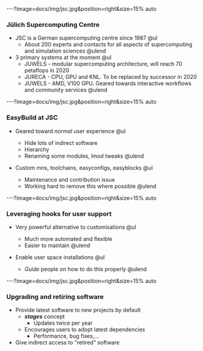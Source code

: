 ---?image=docs/img/jsc.jpg&position=right&size=15% auto

### Jülich Supercomputing Centre

* JSC is a German supercomputing centre since 1987
  @ul
  * About 200 experts and contacts for all aspects of supercomputing and simulation
    sciences
  @ulend
* 3 primary systems at the moment
  @ul
  * JUWELS - modular supercomputing architecture, will reach 70 petaflops in 2020
  * JURECA - CPU, GPU and KNL. To be replaced by successor in 2020
  * JUWELS - AMD, V100 GPU. Geared towards interactive workflows and community services
  @ulend
  
---?image=docs/img/jsc.jpg&position=right&size=15% auto

### EasyBuild at JSC

* Geared toward *normal* user experience
  @ul
  * Hide lots of indirect software
  * Hierarchy
  * Renaming some modules, lmod tweaks
  @ulend

* Custom mns, toolchains, easyconfigs, easyblocks
  @ul
  * Maintenance and contribution issue
  * Working hard to remove this where possible
  @ulend

---?image=docs/img/jsc.jpg&position=right&size=15% auto

### Leveraging hooks for user support

* Very powerful alternative to customisations
  @ul
  * Much more automated and flexible
  * Easier to maintain
  @ulend
  
* Enable user space installations
  @ul
  * *Guide* people on how to do this properly
  @ulend

---?image=docs/img/jsc.jpg&position=right&size=15% auto

### Upgrading and retiring software

* Provide latest software to new projects by default
  * ***stages*** concept
    * Updates twice per year
  * Encourages users to adopt latest dependencies
    * Performance, bug fixes,...
* Give indirect access to "retired" software
